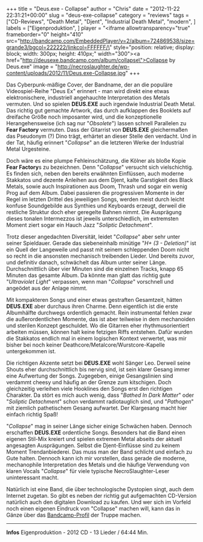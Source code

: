 +++
title = "Deus.exe - Collapse"
author = "Chris"
date = "2012-11-22 22:31:21+00:00"
slug = "deus-exe-collapse"
category = "reviews"
tags = ["CD-Reviews", "Death Metal", "Djent", "Industrial Death Metal", "modern", ]
labels = ["Eigenproduktion", ]
player = "<iframe allowtransparency=\"true\" frameborder=\"0\" height=\"410\" src=\"http://bandcamp.com/EmbeddedPlayer/v=2/album=724869538/size=grande3/bgcol=222222/linkcol=FFFFFF/\" style=\"position: relative; display: block; width: 300px; height: 410px;\" width=\"300\"><a href=\"http://deusexe.bandcamp.com/album/collapse\">Collapse by Deus.exe</a></iframe>"
image = "http://necroslaughter.de/wp-content/uploads/2012/11/Deus.exe-Collapse.jpg"
+++

Das Cyberpunk-mäßige Cover, der Bandname, der an die populäre Videospiel-Reihe "Deus Ex" erinnert - man wird direkt eine etwas elektronischere, industriell angehauchte Interpretation des Metals vermuten. Und so spielen **DEUS.EXE** auch irgendwie Industrial Death Metal.
Das richtig gut gemachte Artwork, das durch aufklappen des Booklets auf dreifache Größe noch imposanter wird, und die konzeptionelle Herangehensweise (ich sag nur "_Obsolete_") lassen schnell Parallelen zu **Fear Factory** vermuten. Dass der Gitarrist von **DEUS.EXE** gleichermaßen das Pseudonym (?) Dino trägt, erhärtet an dieser Stelle den verdacht. Und in der Tat, häufig erinnert "_Collapse_" an die letzteren Werke der Industrial Metal Urgesteine.

Doch wäre es eine plumpe Fehleinschätzung, die Kölner als bloße Kopie **Fear Factory**s zu bezeichnen. Denn "_Collapse_" versucht sich vielschichtig. Es finden sich, neben den bereits erwähnten Einflüssen, auch moderne Stakkatos und dezente Anleihen aus dem Djent, kalte Garstigkeit des Black Metals, sowie auch Inspirationen aus Doom, Thrash und sogar ein wenig Prog auf dem Album. Dabei passieren die progressiven Momente in der Regel im letzten Drittel des jeweiligen Songs, werden meist durch leicht konfuse Soundgebilde aus Synthies und Keyboards erzeugt, derweil die restliche Struktur doch eher geregelte Bahnen nimmt. Die Ausprägung dieses tonalen Intermezzos ist jeweils unterschiedlich, im extremsten Moment ziert sogar ein Hauch Jazz "_Soliptic Detachment_".

Trotz dieser angedachten Diversität, leidet "_Collapse_" aber sehr unter seiner Spieldauer. Gerade das siebeneinhalb minütige "_H+ (3 - Deletion)_" ist ein Quell der Langeweile und passt mit seinem schleppenden Doom nicht so recht in die ansonsten mechanisch treibenden Lieder. Und bereits zuvor, und definitiv danach, schwächelt das Album unter seiner Länge. Durchschnittlich über vier Minuten sind die einzelnen Tracks, knapp 65 Minuten das gesamte Album. Da könnte man glatt das richtig gute "_Ultraviolet Light_" verpassen, wenn man "_Collapse_" vorschnell und angeödet aus der Anlage nimmt.

Mit kompakteren Songs und einer etwas gestraften Gesamtzeit, hätten **DEUS.EXE** aber durchaus ihren Charme. Denn eigentlich ist die erste Albumhälfte durchwegs ordentlich gemacht. Rein instrumental fehlen zwar die außerordentlichen Momente, das ist aber teilweise in dem mechanoiden und sterilen Konzept geschuldet. Wo die Gitarren eher rhythmusorientiert arbeiten müssen, können halt keine fetzigen Riffs entstehen. Dafür wurden die Stakkatos endlich mal in einem logischen Kontext verwertet, was mir bisher bei noch keiner Deathcore/Metalcore/Wurstcore-Kapelle untergekommen ist.

Die richtigen Akzente setzt bei **DEUS.EXE** wohl Sänger Leo. Derweil seine Shouts eher durchschnittlich bis nervig sind, ist sein klarer Gesang immer eine Aufwertung der Songs. Zugegeben, einige Gesangslinien sind verdammt cheesy und häufig an der Grenze zum kitschigen. Doch gleichzeitig verleihen viele Hooklines den Songs erst den richtigen Charakter. Da stört es mich auch wenig, dass "_Bathed In Dark Matter_" oder "_Soliptic Detachment_" schon verdammt radiotauglich sind, und "_Pathogen_" mit ziemlich pathetischem Gesang aufwartet. Der Klargesang macht hier einfach richtig Spaß!

"_Collapse_" mag in seiner Länge sicher einige Schwächen haben. Dennoch erschaffen **DEUS.EXE** ordentliche Songs. Besonders hat die Band einen eigenen Stil-Mix kreiert und spielen extremen Metal abseits der aktuell angesagten Ausprägungen. Selbst die Djent-Einflüsse sind zu keinem Moment Trendanbiederei. Das muss man der Band schlicht und einfach zu Gute halten. Dennoch kann ich mir vorstellen, dass gerade die moderne, mechanophile Interpretation des Metals und die häufige Verwendung von klaren Vocals "_Collapse_" für viele typische NecroSlaughter-Leser uninteressant macht.

Natürlich ist eine Band, die über technologische Dystopien singt, auch dem Internet zugetan. So gibt es neben der richtig gut aufgemachten CD-Version natürlich auch den digitalen Download zu kaufen. Und wer sich im Vorfeld noch einen eigenen Eindruck von "Collapse" machen will, kann das in Gänze über das <a href="http://deusexe.bandcamp.com/">Bandcamp-Profil</a> der Truppe machen.





---
**Infos**
Eigenproduktion - 2012
CD - 13 Lieder / 64:44 Min.
